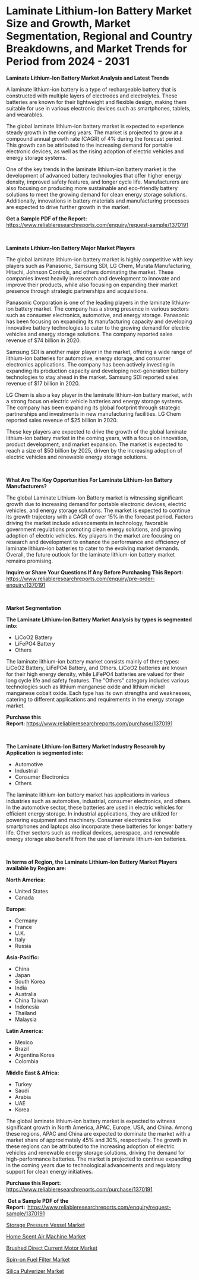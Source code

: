 <p><h1>Laminate Lithium-Ion Battery Market Size and Growth, Market Segmentation, Regional and Country Breakdowns, and Market Trends for Period from 2024 -  2031</h1></p><p><strong>Laminate Lithium-Ion Battery Market Analysis and Latest Trends</strong></p>
<p><p>A laminate lithium-ion battery is a type of rechargeable battery that is constructed with multiple layers of electrodes and electrolytes. These batteries are known for their lightweight and flexible design, making them suitable for use in various electronic devices such as smartphones, tablets, and wearables. </p><p>The global laminate lithium-ion battery market is expected to experience steady growth in the coming years. The market is projected to grow at a compound annual growth rate (CAGR) of 4% during the forecast period. This growth can be attributed to the increasing demand for portable electronic devices, as well as the rising adoption of electric vehicles and energy storage systems. </p><p>One of the key trends in the laminate lithium-ion battery market is the development of advanced battery technologies that offer higher energy density, improved safety features, and longer cycle life. Manufacturers are also focusing on producing more sustainable and eco-friendly battery solutions to meet the growing demand for clean energy storage solutions. Additionally, innovations in battery materials and manufacturing processes are expected to drive further growth in the market.</p></p>
<p><strong>Get a Sample PDF of the Report:&nbsp;</strong> <a href="https://www.reliableresearchreports.com/enquiry/request-sample/1370191">https://www.reliableresearchreports.com/enquiry/request-sample/1370191</a></p>
<p>&nbsp;</p>
<p><strong>Laminate Lithium-Ion Battery Major Market Players</strong></p>
<p><p>The global laminate lithium-ion battery market is highly competitive with key players such as Panasonic, Samsung SDI, LG Chem, Murata Manufacturing, Hitachi, Johnson Controls, and others dominating the market. These companies invest heavily in research and development to innovate and improve their products, while also focusing on expanding their market presence through strategic partnerships and acquisitions.</p><p>Panasonic Corporation is one of the leading players in the laminate lithium-ion battery market. The company has a strong presence in various sectors such as consumer electronics, automotive, and energy storage. Panasonic has been focusing on expanding its manufacturing capacity and developing innovative battery technologies to cater to the growing demand for electric vehicles and energy storage solutions. The company reported sales revenue of $74 billion in 2020.</p><p>Samsung SDI is another major player in the market, offering a wide range of lithium-ion batteries for automotive, energy storage, and consumer electronics applications. The company has been actively investing in expanding its production capacity and developing next-generation battery technologies to stay ahead in the market. Samsung SDI reported sales revenue of $17 billion in 2020.</p><p>LG Chem is also a key player in the laminate lithium-ion battery market, with a strong focus on electric vehicle batteries and energy storage systems. The company has been expanding its global footprint through strategic partnerships and investments in new manufacturing facilities. LG Chem reported sales revenue of $25 billion in 2020.</p><p>These key players are expected to drive the growth of the global laminate lithium-ion battery market in the coming years, with a focus on innovation, product development, and market expansion. The market is expected to reach a size of $50 billion by 2025, driven by the increasing adoption of electric vehicles and renewable energy storage solutions.</p></p>
<p>&nbsp;</p>
<p><strong>What Are The Key Opportunities For Laminate Lithium-Ion Battery Manufacturers?</strong></p>
<p><p>The global Laminate Lithium-Ion Battery market is witnessing significant growth due to increasing demand for portable electronic devices, electric vehicles, and energy storage solutions. The market is expected to continue its growth trajectory with a CAGR of over 15% in the forecast period. Factors driving the market include advancements in technology, favorable government regulations promoting clean energy solutions, and growing adoption of electric vehicles. Key players in the market are focusing on research and development to enhance the performance and efficiency of laminate lithium-ion batteries to cater to the evolving market demands. Overall, the future outlook for the laminate lithium-ion battery market remains promising.</p></p>
<p><strong>Inquire or Share Your Questions If Any Before Purchasing This Report:</strong> <a href="https://www.reliableresearchreports.com/enquiry/pre-order-enquiry/1370191">https://www.reliableresearchreports.com/enquiry/pre-order-enquiry/1370191</a></p>
<p>&nbsp;</p>
<p><strong>Market Segmentation</strong></p>
<p><strong>The Laminate Lithium-Ion Battery Market Analysis by types is segmented into:</strong></p>
<p><ul><li>LiCoO2 Battery</li><li>LiFePO4 Battery</li><li>Others</li></ul></p>
<p><p>The laminate lithium-ion battery market consists mainly of three types: LiCoO2 Battery, LiFePO4 Battery, and Others. LiCoO2 batteries are known for their high energy density, while LiFePO4 batteries are valued for their long cycle life and safety features. The "Others" category includes various technologies such as lithium manganese oxide and lithium nickel manganese cobalt oxide. Each type has its own strengths and weaknesses, catering to different applications and requirements in the energy storage market.</p></p>
<p><strong>Purchase this Report:&nbsp;</strong><a href="https://www.reliableresearchreports.com/purchase/1370191">https://www.reliableresearchreports.com/purchase/1370191</a></p>
<p>&nbsp;</p>
<p><strong>The Laminate Lithium-Ion Battery Market Industry Research by Application is segmented into:</strong></p>
<p><ul><li>Automotive</li><li>Industrial</li><li>Consumer Electronics</li><li>Others</li></ul></p>
<p><p>The laminate lithium-ion battery market has applications in various industries such as automotive, industrial, consumer electronics, and others. In the automotive sector, these batteries are used in electric vehicles for efficient energy storage. In industrial applications, they are utilized for powering equipment and machinery. Consumer electronics like smartphones and laptops also incorporate these batteries for longer battery life. Other sectors such as medical devices, aerospace, and renewable energy storage also benefit from the use of laminate lithium-ion batteries.</p></p>
<p>&nbsp;</p>
<p><strong>In terms of Region, the Laminate Lithium-Ion Battery Market Players available by Region are:</strong></p>
<p>
    <p> <strong> North America: </strong>
        <ul>
            <li>United States</li>
            <li>Canada</li>
        </ul>
        </p> 
    <p> <strong> Europe: </strong>
        <ul>
            <li>Germany</li>
            <li>France</li>
            <li>U.K.</li>
            <li>Italy</li>
            <li>Russia</li>
        </ul>
        </p> 
    <p> <strong> Asia-Pacific: </strong>
        <ul>
            <li>China</li>
            <li>Japan</li>
            <li>South Korea</li>
            <li>India</li>
            <li>Australia</li>
            <li>China Taiwan</li>
            <li>Indonesia</li>
            <li>Thailand</li>
            <li>Malaysia</li>
        </ul>
        </p> 
    <p> <strong> Latin America: </strong>
        <ul>
            <li>Mexico</li>
            <li>Brazil</li>
            <li>Argentina Korea</li>
            <li>Colombia</li>
        </ul>
        </p> 
    <p> <strong> Middle East & Africa: </strong>
        <ul>
            <li>Turkey</li>
            <li>Saudi</li>
            <li>Arabia</li>
            <li>UAE</li>
            <li>Korea</li>
        </ul>
    </p>
    </p>
<p><p>The global laminate lithium-ion battery market is expected to witness significant growth in North America, APAC, Europe, USA, and China. Among these regions, APAC and China are expected to dominate the market with a market share of approximately 45% and 30%, respectively. The growth in these regions can be attributed to the increasing adoption of electric vehicles and renewable energy storage solutions, driving the demand for high-performance batteries. The market is projected to continue expanding in the coming years due to technological advancements and regulatory support for clean energy initiatives.</p></p>
<p><strong>Purchase this Report: </strong><a href="https://www.reliableresearchreports.com/purchase/1370191">https://www.reliableresearchreports.com/purchase/1370191</a></p>
<p>&nbsp;<strong>Get a Sample PDF of the Report:&nbsp;&nbsp;</strong><a href="https://www.reliableresearchreports.com/enquiry/request-sample/1370191">https://www.reliableresearchreports.com/enquiry/request-sample/1370191</a></p>
<p><strong></strong></p>
<p><p><a href="https://medium.com/@kartik.reportprime/storage-pressure-vessel-nbsp-market-focuses-on-market-share-size-and-projected-forecast-till-2031-86920745693a">Storage Pressure Vessel Market</a></p><p><a href="https://medium.com/@kartik.reportprime/home-scent-air-machine-market-exploring-market-share-market-trends-and-future-growth-e15455a0bb38">Home Scent Air Machine Market</a></p><p><a href="https://medium.com/p/c632d169a0b9/edit">Brushed Direct Current Motor Market</a></p><p><a href="https://medium.com/@kartik.reportprime/spin-on-fuel-filter-market-furnishes-information-on-market-share-market-trends-and-market-growth-edcf9f078a3d">Spin-on Fuel Filter Market</a></p><p><a href="https://medium.com/@kartik.reportprime/decoding-silica-pulverizer-market-metrics-market-share-trends-and-growth-patterns-ad2a63141d00">Silica Pulverizer Market</a></p></p>